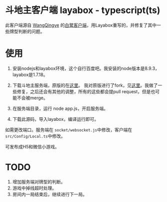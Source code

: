 # 斗地主客户端 layabox - typescript(ts)

此客户端源自 [WangQingye](https://github.com/WangQingye) 的[白鹭客户端](https://github.com/WangQingye/Doudizhu-client)，用Layabox重写的，并修复了其中一些牌型判断的问题。

# 使用
1. 安装nodejs和layabox环境，这个自行百度吧。我安装的node版本是8.9.3，layabox是1.7.18。
2. 下载斗地主服务端，原版的在[这里](https://github.com/WangQingye/Doudizhu-sever)。
我对原版进行了fork，见[这里](https://github.com/tianhe1986/Doudizhu-sever)。我做了一些修复，之后还会有其他的调整，所有的这些都会提pull request，但是也可能不会被merge。

3. 在服务端目录，运行 node app.js，开启服务端。
4. 下载此源码，导入layabox，编译运行即可。

如需更改端口。服务端在 `socket/websocket.js`中修改，客户端在`src/Config/Local.ts`中修改。

可发布成H5和微信小游戏。

# TODO
1. 增加服务端对牌型的判断。
2. 游戏中掉线超时处理。
3. 房间内一局结束后，继续进行下一局。